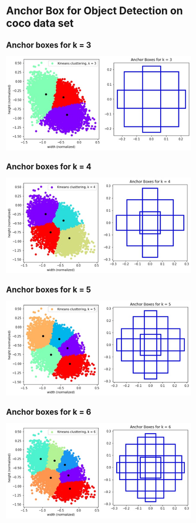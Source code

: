 # Anchor Box for Object Detection on coco data set

## Anchor boxes for k = 3 ##
![alt text](https://github.com/sumitsarkar1/assignment10_B/blob/main/anchor_box_3.jpg)

## Anchor boxes for k = 4 ##
![alt text](https://github.com/sumitsarkar1/assignment10_B/blob/main/anchor_box_4.jpg)

## Anchor boxes for k = 5 ##
![alt text](https://github.com/sumitsarkar1/assignment10_B/blob/main/anchor_box_5.jpg)

## Anchor boxes for k = 6 ##
![alt text](https://github.com/sumitsarkar1/assignment10_B/blob/main/anchor_box_6.jpg)
